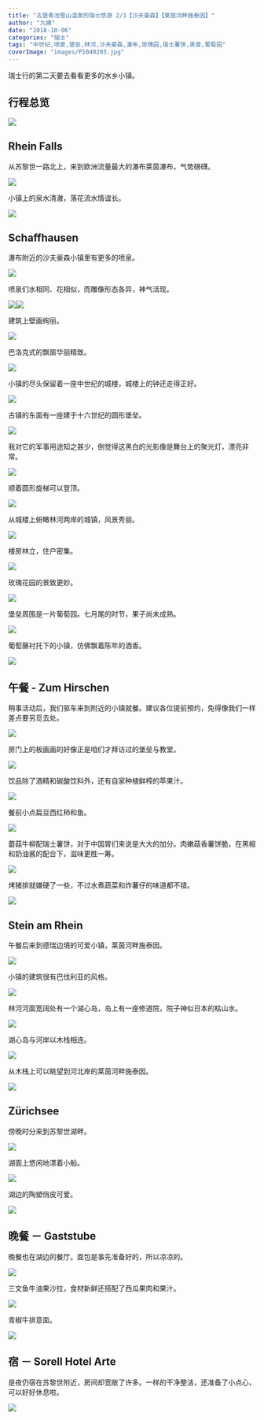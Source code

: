 ```yaml
---
title: "古堡青池雪山温泉的瑞士悠游 2/3【沙夫豪森】【莱茵河畔施泰因】"
author: "九姨"
date: "2018-10-06"
categories: "瑞士"
tags: "中世纪,喷泉,堡垒,林河,沙夫豪森,瀑布,玫瑰园,瑞士薯饼,美食,葡萄园"
coverImage: "images/P1040203.jpg"
---
```


瑞士行的第二天要去看看更多的水乡小镇。

## 行程总览

![](images/Screen-Shot-2018-09-09-at-21.24.18.png)

## Rhein Falls

从苏黎世一路北上，来到欧洲流量最大的瀑布莱茵瀑布，气势磅礴。

![](images/20180722_100929.jpg)

小镇上的泉水清澈，落花流水情谊长。

![](images/20180722_100101-e1536425597197.jpg)

## Schaffhausen

瀑布附近的沙夫豪森小镇里有更多的喷泉。

![](images/20180722_111608-e1536425638368.jpg)

喷泉们水相同、花相似，而雕像形态各异，神气活现。

![](images/20180722_112118-e1536425698193.jpg)![](images/20180722_122008-e1536425868802.jpg)

建筑上壁画绚丽。

![](images/20180722_112942.jpg)

巴洛克式的飘窗华丽精致。

![](images/20180722_112715.jpg)

小镇的尽头保留着一座中世纪的城楼，城楼上的钟还走得正好。

![](images/P1040186-e1536430350950.jpg)

古镇的东面有一座建于十六世纪的圆形堡垒。

![](images/20180722_115658.jpg)

我对它的军事用途知之甚少，倒觉得这黑白的光影像是舞台上的聚光灯，漂亮非常。

![](images/P1040232.jpg)

顺着圆形旋梯可以登顶。

![](images/20180722_120157-e1536425791341.jpg)

从城楼上俯瞰林河两岸的城镇，风景秀丽。

![](images/P1040242.jpg)

楼房林立，住户密集。

![](images/20180722_120336.jpg)

玫瑰花园的景致更妙。

![](images/20180722_115002.jpg)

堡垒周围是一片葡萄园。七月尾的时节，果子尚未成熟。

![](images/20180722_121250.jpg)

葡萄藤衬托下的小镇，仿佛飘着陈年的酒香。

![](images/20180722_121326-e1536425840842.jpg)

## 午餐 - Zum Hirschen

稍事活动后，我们驱车来到附近的小镇就餐。建议各位提前预约，免得像我们一样差点要另觅去处。

![](images/20180722_125526.jpg)

房门上的板画画的好像正是咱们才拜访过的堡垒与教堂。

![](images/20180722_131919-e1536425918851.jpg)

饮品除了酒精和碳酸饮料外，还有自家种植鲜榨的苹果汁。

![](images/IMG_20180722_131502.jpg)

餐前小点扁豆西红柿和鱼。

![](images/20180722_132336.jpg)

蘑菇牛柳配瑞士薯饼，对于中国胃们来说是大大的加分。肉嫩菇香薯饼脆，在黑椒和奶油酱的配合下，滋味更胜一筹。

![](images/IMG_20180722_134200.jpg)

烤猪排就嫌硬了一些，不过水煮蔬菜和炸薯仔的味道都不错。

![](images/20180722_134219.jpg)

## Stein am Rhein

午餐后来到德瑞边境的可爱小镇，莱茵河畔施泰因。

![](images/20180722_143812.jpg)

小镇的建筑很有巴伐利亚的风格。

![](images/P1040263.jpg)

林河河面宽阔处有一个湖心岛，岛上有一座修道院，院子神似日本的枯山水。

![](images/20180722_153919.jpg)

湖心岛与河岸以木栈相连。

![](images/P1040279.jpg)

从木栈上可以眺望到河北岸的莱茵河畔施泰因。

![](images/20180722_152802.jpg)

## Zürichsee

傍晚时分来到苏黎世湖畔。

![](images/20180722_173744.jpg)

湖面上悠闲地漂着小船。

![](images/20180722_174217.jpg)

湖边的陶塑俏皮可爱。

![](images/20180722_171829.jpg)

## 晚餐 － Gaststube

晚餐也在湖边的餐厅。面包是事先准备好的，所以凉凉的。

![](images/20180722_180202.jpg)

三文鱼牛油果沙拉，食材新鲜还搭配了西瓜果肉和果汁。

![](images/20180722_184017.jpg)

青椒牛排意面。

![](images/20180722_184151.jpg)

## 宿 － Sorell Hotel Arte

是夜仍宿在苏黎世附近，房间却宽敞了许多。一样的干净整洁，还准备了小点心，可以好好休息啦。

![](images/20180722_195452.jpg)
